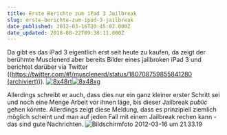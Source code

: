 ```yaml
---
title: Erste Berichte zum iPad 3 Jailbreak
slug: erste-berichte-zum-ipad-3-jailbreak
date_published: 2012-03-16T20:45:02.000Z
date_updated: 2018-08-22T09:38:11.000Z
---
```


Da gibt es das iPad 3 eigentlich erst seit heute zu kaufen, da zeigt der berühmte Musclenerd aber bereits Bilder eines jailbroken iPad 3 und berichtet darüber via Twitter (([https://twitter.com/#!/musclenerd/status/180708759855841280 (archiviert)](http://web.archive.org/web/20250905043545/https://twitter.com/))).
[![8x48rt](//picdump.thafaker.de/2012/03/8x48rt-435x580.png)](http://picdump.thafaker.de/2012/03/8x48rt.png)[![8x48xg](//picdump.thafaker.de/2012/03/8x48xg-435x580.png)](http://picdump.thafaker.de/2012/03/8x48xg.png)

Allerdings schreibt er auch, dass dies nur ein ganz kleiner erster Schritt sei und noch eine Menge Arbeit vor ihnen läge, bis dieser Jailbreak *public* gehen könnte. Allerdings zeigt diese Meldung, dass es prinzipiell ziemlich möglich scheint und man auf jeden Fall mit einem Jailbreak rechen kann - das sind gute Nachrichten.
![Bildschirmfoto 2012-03-16 um 21.33.19](//picdump.thafaker.de/2012/03/Bildschirmfoto-2012-03-16-um-21.33.19.png)
